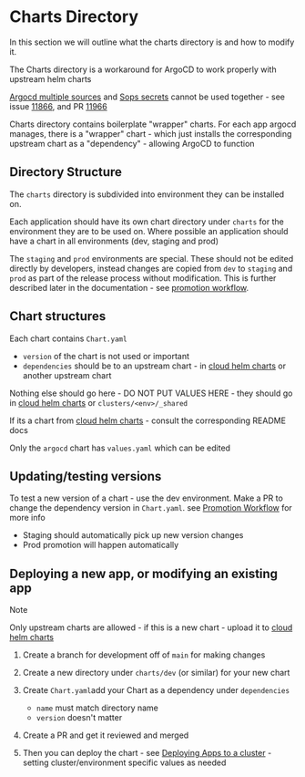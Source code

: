 # Charts Directory

In this section we will outline what the charts directory is and how to modify it.

The Charts directory is a workaround for ArgoCD to work properly with upstream helm charts

[Argocd multiple sources](https://argo-cd.readthedocs.io/en/stable/user-guide/multiple_sources/) and [Sops secrets](https://github.com/jkroepke/helm-secrets/wiki/ArgoCD-Integration) cannot be used together
    - see issue [11866](https://github.com/argoproj/argo-cd/issues/11866), and PR [11966](https://github.com/argoproj/argo-cd/pull/11966)

Charts directory contains boilerplate "wrapper" charts. For each app argocd manages, there is a "wrapper" chart - which just installs the corresponding upstream chart as a "dependency" - allowing ArgoCD to function


## Directory Structure
The `charts` directory is subdivided into environment they can be installed on. 

Each application should have its own chart directory under `charts` for the environment they are to be used on. 
Where possible an application should have a chart in all environments (dev, staging and prod)

The `staging` and `prod` environments are special. These should not be edited directly by developers, instead changes are
copied from `dev` to `staging` and `prod` as part of the release process without modification. This is further described later in the documentation - see [promotion workflow](promotion.md).

## Chart structures
Each chart contains `Chart.yaml` 
- `version` of the chart is not used or important
- `dependencies` should be to an upstream chart - in [cloud helm charts](https://github.com/stfc/cloud-helm-charts) or another upstream chart

Nothing else should go here - DO NOT PUT VALUES HERE - they should go in [cloud helm charts](https://github.com/stfc/cloud-helm-charts) or `clusters/<env>/_shared` 

If its a chart from [cloud helm charts](https://github.com/stfc/cloud-helm-charts) - consult the corresponding README docs

Only the `argocd` chart has `values.yaml` which can be edited

## Updating/testing versions

To test a new version of a chart - use the dev environment. 
Make a PR to change the dependency version in `Chart.yaml`. see [Promotion Workflow](promotion.md) for more info

- Staging should automatically pick up new version changes
- Prod promotion will happen automatically 

## Deploying a new app, or modifying an existing app

> [!NOTE]
> Only upstream charts are allowed - if this is a new chart - upload it to [cloud helm charts](https://github.com/stfc/cloud-helm-charts)

1. Create a branch for development off of `main` for making changes

2. Create a new directory under `charts/dev` (or similar) for your new chart 

3. Create `Chart.yaml`add your Chart as a dependency under `dependencies`
    - `name` must match directory name
    - `version` doesn't matter

4. Create a PR and get it reviewed and merged

5. Then you can deploy the chart - see [Deploying Apps to a cluster](deploying-apps.md) - setting cluster/environment specific values as needed
